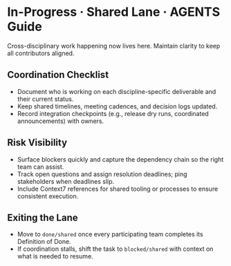 # In-Progress · Shared Lane · AGENTS Guide

Cross-disciplinary work happening now lives here. Maintain clarity to keep all contributors aligned.

## Coordination Checklist
- Document who is working on each discipline-specific deliverable and their current status.
- Keep shared timelines, meeting cadences, and decision logs updated.
- Record integration checkpoints (e.g., release dry runs, coordinated announcements) with owners.

## Risk Visibility
- Surface blockers quickly and capture the dependency chain so the right team can assist.
- Track open questions and assign resolution deadlines; ping stakeholders when deadlines slip.
- Include Context7 references for shared tooling or processes to ensure consistent execution.

## Exiting the Lane
- Move to `done/shared` once every participating team completes its Definition of Done.
- If coordination stalls, shift the task to `blocked/shared` with context on what is needed to resume.
